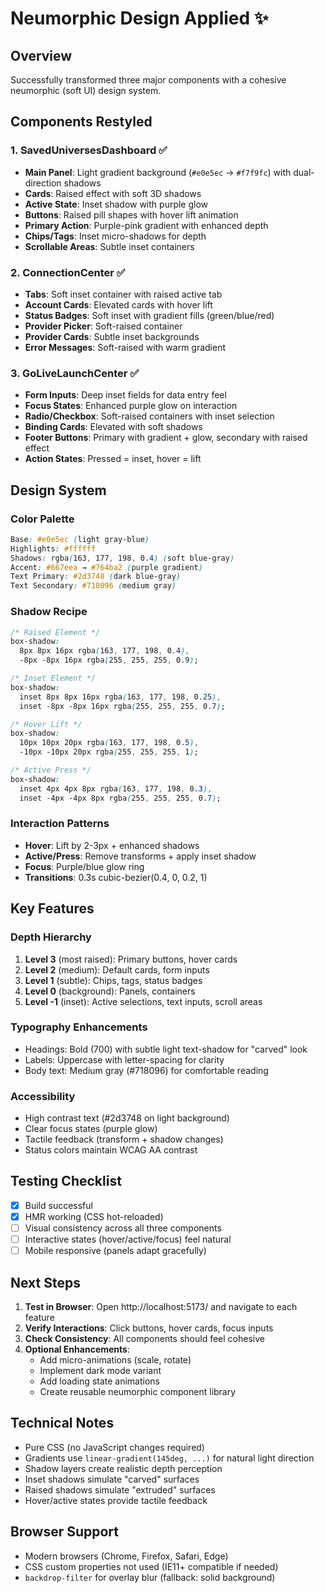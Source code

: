 # Neumorphic Design Applied ✨

## Overview
Successfully transformed three major components with a cohesive neumorphic (soft UI) design system.

## Components Restyled

### 1. **SavedUniversesDashboard** ✅
- **Main Panel**: Light gradient background (`#e0e5ec` → `#f7f9fc`) with dual-direction shadows
- **Cards**: Raised effect with soft 3D shadows
- **Active State**: Inset shadow with purple glow
- **Buttons**: Raised pill shapes with hover lift animation
- **Primary Action**: Purple-pink gradient with enhanced depth
- **Chips/Tags**: Inset micro-shadows for depth
- **Scrollable Areas**: Subtle inset containers

### 2. **ConnectionCenter** ✅
- **Tabs**: Soft inset container with raised active tab
- **Account Cards**: Elevated cards with hover lift
- **Status Badges**: Soft inset with gradient fills (green/blue/red)
- **Provider Picker**: Soft-raised container
- **Provider Cards**: Subtle inset backgrounds
- **Error Messages**: Soft-raised with warm gradient

### 3. **GoLiveLaunchCenter** ✅
- **Form Inputs**: Deep inset fields for data entry feel
- **Focus States**: Enhanced purple glow on interaction
- **Radio/Checkbox**: Soft-raised containers with inset selection
- **Binding Cards**: Elevated with soft shadows
- **Footer Buttons**: Primary with gradient + glow, secondary with raised effect
- **Action States**: Pressed = inset, hover = lift

## Design System

### Color Palette
```css
Base: #e0e5ec (light gray-blue)
Highlights: #ffffff
Shadows: rgba(163, 177, 198, 0.4) (soft blue-gray)
Accent: #667eea → #764ba2 (purple gradient)
Text Primary: #2d3748 (dark blue-gray)
Text Secondary: #718096 (medium gray)
```

### Shadow Recipe
```css
/* Raised Element */
box-shadow: 
  8px 8px 16px rgba(163, 177, 198, 0.4),
  -8px -8px 16px rgba(255, 255, 255, 0.9);

/* Inset Element */
box-shadow: 
  inset 8px 8px 16px rgba(163, 177, 198, 0.25),
  inset -8px -8px 16px rgba(255, 255, 255, 0.7);

/* Hover Lift */
box-shadow: 
  10px 10px 20px rgba(163, 177, 198, 0.5),
  -10px -10px 20px rgba(255, 255, 255, 1);

/* Active Press */
box-shadow: 
  inset 4px 4px 8px rgba(163, 177, 198, 0.3),
  inset -4px -4px 8px rgba(255, 255, 255, 0.7);
```

### Interaction Patterns
- **Hover**: Lift by 2-3px + enhanced shadows
- **Active/Press**: Remove transforms + apply inset shadow
- **Focus**: Purple/blue glow ring
- **Transitions**: 0.3s cubic-bezier(0.4, 0, 0.2, 1)

## Key Features

### Depth Hierarchy
1. **Level 3** (most raised): Primary buttons, hover cards
2. **Level 2** (medium): Default cards, form inputs
3. **Level 1** (subtle): Chips, tags, status badges
4. **Level 0** (background): Panels, containers
5. **Level -1** (inset): Active selections, text inputs, scroll areas

### Typography Enhancements
- Headings: Bold (700) with subtle light text-shadow for "carved" look
- Labels: Uppercase with letter-spacing for clarity
- Body text: Medium gray (#718096) for comfortable reading

### Accessibility
- High contrast text (#2d3748 on light background)
- Clear focus states (purple glow)
- Tactile feedback (transform + shadow changes)
- Status colors maintain WCAG AA contrast

## Testing Checklist
- [x] Build successful
- [x] HMR working (CSS hot-reloaded)
- [ ] Visual consistency across all three components
- [ ] Interactive states (hover/active/focus) feel natural
- [ ] Mobile responsive (panels adapt gracefully)

## Next Steps
1. **Test in Browser**: Open http://localhost:5173/ and navigate to each feature
2. **Verify Interactions**: Click buttons, hover cards, focus inputs
3. **Check Consistency**: All components should feel cohesive
4. **Optional Enhancements**:
   - Add micro-animations (scale, rotate)
   - Implement dark mode variant
   - Add loading state animations
   - Create reusable neumorphic component library

## Technical Notes
- Pure CSS (no JavaScript changes required)
- Gradients use `linear-gradient(145deg, ...)` for natural light direction
- Shadow layers create realistic depth perception
- Inset shadows simulate "carved" surfaces
- Raised shadows simulate "extruded" surfaces
- Hover/active states provide tactile feedback

## Browser Support
- Modern browsers (Chrome, Firefox, Safari, Edge)
- CSS custom properties not used (IE11+ compatible if needed)
- `backdrop-filter` for overlay blur (fallback: solid background)
